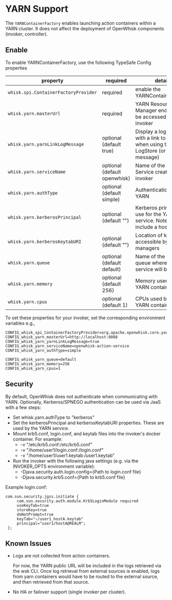 <!--
#
# Licensed to the Apache Software Foundation (ASF) under one or more
# contributor license agreements.  See the NOTICE file distributed with
# this work for additional information regarding copyright ownership.
# The ASF licenses this file to You under the Apache License, Version 2.0
# (the "License"); you may not use this file except in compliance with
# the License.  You may obtain a copy of the License at
#
#     http://www.apache.org/licenses/LICENSE-2.0
#
# Unless required by applicable law or agreed to in writing, software
# distributed under the License is distributed on an "AS IS" BASIS,
# WITHOUT WARRANTIES OR CONDITIONS OF ANY KIND, either express or implied.
# See the License for the specific language governing permissions and
# limitations under the License.
#
-->
# YARN Support

The `YARNContainerFactory` enables launching action containers within a YARN cluster. It does not affect the deployment of OpenWhisk components (invoker, controller).

## Enable

To enable YARNContainerFactory, use the following TypeSafe Config properties

| property | required | details | example |
| --- | --- | --- | --- |
| `whisk.spi.ContainerFactoryProvider` | required | enable the YARNContainerFactory | org.apache.openwhisk.core.yarn.YARNContainerFactoryProvider |
| `whisk.yarn.masterUrl` | required | YARN Resource Manager endpoint to be accessed from the invoker |  http://localhost:8088 |
| `whisk.yarn.yarnLinkLogMessage` | optional (default true) | Display a log message with a link to YARN when using the default LogStore (or no log message) |  true |
| `whisk.yarn.serviceName` | optional (default openwhisk) | Name of the YARN Service created by the invoker |  openwhisk-action-service |
| `whisk.yarn.authType` | optional (default simple) | Authentication type for YARN |  simple or kerberos |
| `whisk.yarn.kerberosPrincipal` | optional (default "") | Kerberos principal to use for the YARN service. Note: must include a hostname |  user1/hostA@REALM |
| `whisk.yarn.kerberosKeytabURI` | optional (default "") | Location of keytab accessible by all node managers |  hdfs:/user/user1/user1_hostA.keytab |
| `whisk.yarn.queue` | optional (default default) | Name of the YARN queue where the service will be created |  default |
| `whisk.yarn.memory` | optional (default 256) | Memory used by each YARN container |  256 |
| `whisk.yarn.cpus` | optional (default 1) | CPUs used by each YARN container |  1 |

To set these properties for your invoker, set the corresponding environment variables e.g.,
```properties
CONFIG_whisk_spi_ContainerFactoryProvider=org.apache.openwhisk.core.yarn.YARNContainerFactoryProvider
CONFIG_whisk_yarn_masterUrl=http://localhost:8088
CONFIG_whisk_yarn_yarnLinkLogMessage=true
CONFIG_whisk_yarn_serviceName=openwhisk-action-service
CONFIG_whisk_yarn_authType=simple

CONFIG_whisk_yarn_queue=default
CONFIG_whisk_yarn_memory=256
CONFIG_whisk_yarn_cpus=1
```

## Security
By default, OpenWhisk does not authenticate when communicating with YARN. Optionally, Kerberos/SPNEGO authentication can be used via JaaS with a few steps:
* Set whisk.yarn.authType to "kerberos"
* Set the kerberosPrincipal and kerberosKeytabURI properties. These are used by the YARN service.
* Mount krb5.conf, login.conf, and keytab files into the invoker's docker container. For example:
    * -v "/etc/krb5.conf:/etc/krb5.conf"
    * -v "/home/user1/login.conf:/login.conf"
    * -v "/home/user1/user1.keytab:/user1.keytab"
* Run the invoker with the following java settings (e.g. via the INVOKER_OPTS environment variable):
    * -Djava.security.auth.login.config={Path to login.conf file}
    * -Djava.security.krb5.conf={Path to krb5.conf file}

Example login.conf:
```
com.sun.security.jgss.initiate {
     com.sun.security.auth.module.Krb5LoginModule required
     useKeyTab=true
     storeKey=true
     doNotPrompt=true
     keyTab="~/user1_hostA.keytab"
     principal="user1/hostA@REALM";
 };
```

## Known Issues

* Logs are not collected from action containers.

  For now, the YARN public URL will be included in the logs retrieved via the wsk CLI. Once log retrieval from external sources is enabled, logs from yarn containers would have to be routed to the external source, and then retrieved from that source.

* No HA or failover support (single invoker per cluster).
